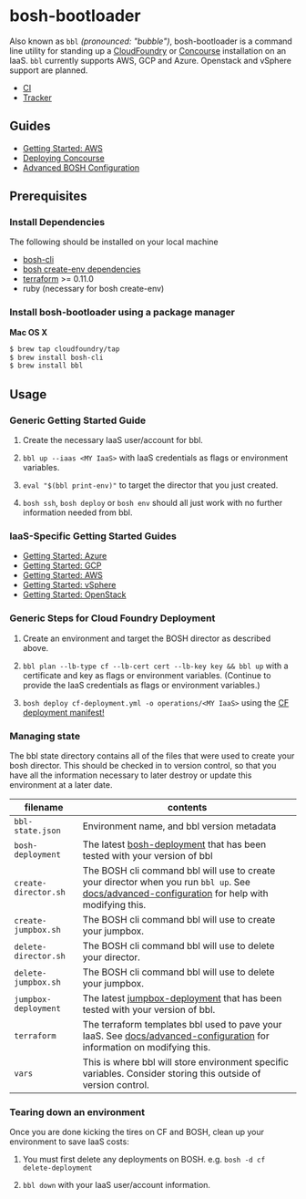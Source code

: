 # bosh-bootloader
Also known as `bbl` *(pronounced: "bubble")*, bosh-bootloader is a command line
utility for standing up a [CloudFoundry](https://cloudfoundry.org/) or [Concourse](https://concourse-ci.org) installation
on an IaaS. `bbl` currently supports AWS, GCP and Azure. Openstack and vSphere support are planned.

* [CI](https://wings.concourse-ci.org/teams/cf-infrastructure/pipelines/bosh-bootloader)
* [Tracker](https://www.pivotaltracker.com/n/projects/1488988)

## Guides

- [Getting Started: AWS](docs/getting-started-aws.md)
- [Deploying Concourse](docs/concourse.md)
- [Advanced BOSH Configuration](docs/advanced-configuration.md)

## Prerequisites

### Install Dependencies

The following should be installed on your local machine
- [bosh-cli](https://bosh.io/docs/cli-v2.html)
- [bosh create-env dependencies](https://bosh.io/docs/cli-env-deps.html)
- [terraform](https://www.terraform.io/downloads.html) >= 0.11.0
- ruby (necessary for bosh create-env)

### Install bosh-bootloader using a package manager

**Mac OS X**

```sh
$ brew tap cloudfoundry/tap
$ brew install bosh-cli
$ brew install bbl
```

## Usage

### Generic Getting Started Guide

1. Create the necessary IaaS user/account for bbl.

1. `bbl up --iaas <MY IaaS>` with IaaS credentials as flags or environment variables.

1. `eval "$(bbl print-env)"` to target the director that you just created.

1. `bosh ssh`, `bosh deploy` or `bosh env` should all just work with no further information needed from bbl.


### IaaS-Specific Getting Started Guides
- [Getting Started: Azure](docs/getting-started-azure.md)
- [Getting Started: GCP](docs/getting-started-gcp.md)
- [Getting Started: AWS](docs/getting-started-aws.md)
- [Getting Started: vSphere](docs/getting-started-vsphere.md)
- [Getting Started: OpenStack](docs/getting-started-openstack.md)

### Generic Steps for Cloud Foundry Deployment

1. Create an environment and target the BOSH director as described above.

1. `bbl plan --lb-type cf --lb-cert cert --lb-key key && bbl up` with a certificate and key as flags or environment variables.
(Continue to provide the IaaS credentials as flags or environment variables.)

1. `bosh deploy cf-deployment.yml -o operations/<MY IaaS>` using the [CF deployment manifest!](https://github.com/cloudfoundry/cf-deployment)

### Managing state

The bbl state directory contains all of the files that were used to create your bosh director. This should be checked in
to version control, so that you have all the information necessary to later destroy or update this environment at a later
date.

 filename |  contents
------------ | -------------
``bbl-state.json`` | Environment name, and bbl version metadata
``bosh-deployment`` | The latest [bosh-deployment](http://github.com/cloudfoundry/bosh-deployment) that has been tested with your version of bbl
``create-director.sh`` | The BOSH cli command bbl will use to create your director when you run `bbl up`. See [docs/advanced-configuration](docs/advanced-configuration.md#opsfile) for help with modifying this.
``create-jumpbox.sh`` | The BOSH cli command bbl will use to create your jumpbox.
``delete-director.sh`` |The BOSH cli command bbl will use to delete your director.
``delete-jumpbox.sh`` | The BOSH cli command bbl will use to delete your jumpbox.
``jumpbox-deployment`` | The latest [jumpbox-deployment](http://github.com/cppforlife/jumpbox-deployment) that has been tested with your version of bbl.
``terraform`` | The terraform templates bbl used to pave your IaaS. See [docs/advanced-configuration](docs/advanced-configuration.md#terraform) for information on modifying this.
``vars `` | This is where bbl will store environment specific variables. Consider storing this outside of version control.

### Tearing down an environment

Once you are done kicking the tires on CF and BOSH, clean up your environment to save IaaS costs:

1. You must first delete any deployments on BOSH. e.g. `bosh -d cf delete-deployment`

1. `bbl down` with your IaaS user/account information.

